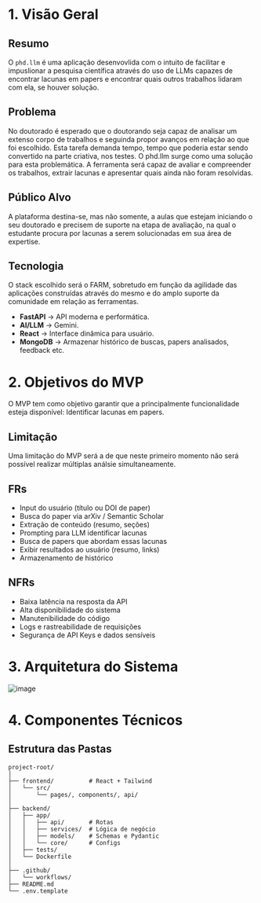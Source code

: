 # 1. Visão Geral

## Resumo
O `phd.llm`  é uma aplicação desenvovlida com o intuito de facilitar e impuslionar a pesquisa científica através do uso de LLMs capazes de encontrar lacunas em papers e encontrar quais outros trabalhos lidaram com ela, se houver solução.

## Problema
No doutorado é esperado que o doutorando seja capaz de analisar um extenso corpo de trabalhos e seguinda propor avanços em relação ao que foi escolhido. Esta tarefa demanda tempo, tempo que poderia estar sendo convertido na parte criativa, nos testes. O phd.llm surge como uma solução para esta problemática. A ferramenta será capaz de avaliar e compreender os trabalhos, extrair lacunas e apresentar quais ainda não foram resolvidas.

## Público Alvo
A plataforma destina-se, mas não somente, a aulas que estejam iniciando o seu doutorado e precisem de suporte na etapa de avaliação, na qual o estudante procura por lacunas a serem solucionadas em sua área de expertise.

## Tecnologia
O stack escolhido será o FARM, sobretudo em função da agilidade das aplicações construídas através do mesmo e do amplo suporte da comunidade em relação as ferramentas.

* **FastAPI** → API moderna e performática.
* **AI/LLM** → Gemini.
* **React** → Interface dinâmica para usuário.
* **MongoDB** → Armazenar histórico de buscas, papers analisados, feedback etc.

# 2. Objetivos do MVP
O MVP tem como objetivo garantir que a principalmente funcionalidade esteja disponível: Identificar lacunas em papers.

## Limitação
Uma limitação do MVP será a de que neste primeiro momento não será possível realizar múltiplas análsie simultaneamente.

## FRs
* Input do usuário (título ou DOI de paper)
* Busca do paper via arXiv / Semantic Scholar
* Extração de conteúdo (resumo, seções)
* Prompting para LLM identificar lacunas
* Busca de papers que abordam essas lacunas
* Exibir resultados ao usuário (resumo, links)
*  Armazenamento de histórico

## NFRs
* Baixa latência na resposta da API
* Alta disponibilidade do sistema
* Manutenibilidade do código
* Logs e rastreabilidade de requisições
* Segurança de API Keys e dados sensíveis

# 3.  Arquitetura do Sistema
![image](https://github.com/user-attachments/assets/69604811-1d21-4a45-abeb-6d0d983dfd1c)

# 4. Componentes Técnicos

## Estrutura das Pastas 

```
project-root/
│
├── frontend/          # React + Tailwind
│   └── src/
│       └── pages/, components/, api/
│
├── backend/
│   ├── app/
│   │   ├── api/       # Rotas
│   │   ├── services/  # Lógica de negócio
│   │   ├── models/    # Schemas e Pydantic
│   │   └── core/      # Configs
│   ├── tests/
│   └── Dockerfile
│
├── .github/
│   └── workflows/
├── README.md
└── .env.template
```
